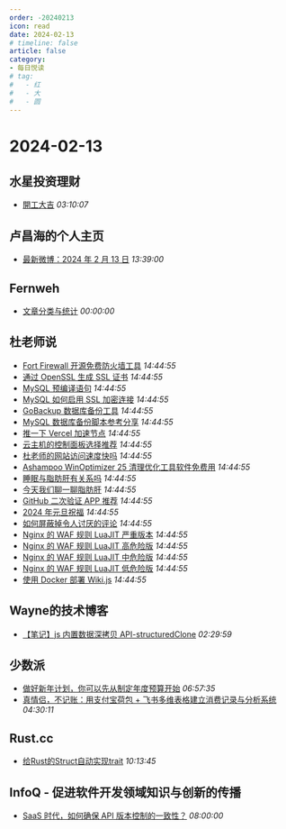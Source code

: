 ```yaml
---
order: -20240213
icon: read
date: 2024-02-13
# timeline: false
article: false
category:
- 每日悦读
# tag:
#   - 红
#   - 大
#   - 圆
---
```


# 2024-02-13 
## 水星投资理财<span></span>
* [開工大吉](http://mercurychong.blogspot.com/2024/02/blog-post_12.html) *03:10:07* 
## 卢昌海的个人主页<span></span>
* [最新微博：2024 年 2 月 13 日](https://www.changhai.org/articles/miscellaneous/blog/202402.php#latest) *13:39:00* 
## Fernweh<span></span>
* [文章分类与统计](https://blog.wohin.me/post-categories/) *00:00:00* 
## 杜老师说<span></span>
* [Fort Firewall 开源免费防火墙工具](https://dusays.com/675/) *14:44:55* 
* [通过 OpenSSL 生成 SSL 证书](https://dusays.com/674/) *14:44:55* 
* [MySQL 预编译语句](https://dusays.com/673/) *14:44:55* 
* [MySQL 如何启用 SSL 加密连接](https://dusays.com/672/) *14:44:55* 
* [GoBackup 数据库备份工具](https://dusays.com/671/) *14:44:55* 
* [MySQL 数据库备份脚本参考分享](https://dusays.com/670/) *14:44:55* 
* [推一下 Vercel 加速节点](https://dusays.com/669/) *14:44:55* 
* [云主机的控制面板选择推荐](https://dusays.com/668/) *14:44:55* 
* [杜老师的网站访问速度快吗](https://dusays.com/667/) *14:44:55* 
* [Ashampoo WinOptimizer 25 清理优化工具软件免费用](https://dusays.com/666/) *14:44:55* 
* [睡眠与脂肪肝有关系吗](https://dusays.com/665/) *14:44:55* 
* [今天我们聊一聊脂肪肝](https://dusays.com/664/) *14:44:55* 
* [GitHub 二次验证 APP 推荐](https://dusays.com/663/) *14:44:55* 
* [2024 年元旦祝福](https://dusays.com/662/) *14:44:55* 
* [如何屏蔽掉令人讨厌的评论](https://dusays.com/661/) *14:44:55* 
* [Nginx 的 WAF 规则 LuaJIT 严重版本](https://dusays.com/660/) *14:44:55* 
* [Nginx 的 WAF 规则 LuaJIT 高危险版](https://dusays.com/659/) *14:44:55* 
* [Nginx 的 WAF 规则 LuaJIT 中危险版](https://dusays.com/658/) *14:44:55* 
* [Nginx 的 WAF 规则 LuaJIT 低危险版](https://dusays.com/657/) *14:44:55* 
* [使用 Docker 部署 Wiki.js](https://dusays.com/656/) *14:44:55* 
## Wayne的技术博客<span></span>
* [【笔记】js 内置数据深拷贝 API-structuredClone](http://blog.michealwayne.cn/2024/02/04/notes/%E3%80%90%E7%AC%94%E8%AE%B0%E3%80%91js%E5%86%85%E7%BD%AE%E6%95%B0%E6%8D%AE%E6%B7%B1%E6%8B%B7%E8%B4%9DAPI-structuredClone/) *02:29:59* 
## 少数派<span></span>
* [做好新年计划，你可以先从制定年度预算开始](https://sspai.com/post/86327) *06:57:35* 
* [真情侣，不记账：用支付宝荷包 + 飞书多维表格建立消费记录与分析系统](https://sspai.com/post/86274) *04:30:11* 
## Rust.cc<span></span>
* [给Rust的Struct自动实现trait](https://rustcc.cn/article?id=bb355a35-fe33-407b-8639-d1e268ff8a6b) *10:13:45* 
## InfoQ - 促进软件开发领域知识与创新的传播<span></span>
* [SaaS 时代，如何确保 API 版本控制的一致性？](https://www.infoq.cn/article/jXcY85gqHU7f1obRLyc6?utm_source=rss&utm_medium=article) *08:00:00* 
